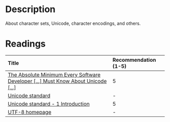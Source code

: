 # Description
About character sets, Unicode, character encodings, and others.

# Readings
| Title | Recommendation (1-5) |
| :---  | :---                 |
| [The Absolute Minimum Every Software Developer [...] Must Know About Unicode [...]](https://www.joelonsoftware.com/2003/10/08/the-absolute-minimum-every-software-developer-absolutely-positively-must-know-about-unicode-and-character-sets-no-excuses/) | 5 |
| [Unicode standard](https://www.unicode.org/versions/latest/) | - |
| [Unicode standard - 1 Introduction](https://www.unicode.org/versions/Unicode15.0.0/ch01.pdf) | 5 |
| [UTF-8 homepage](https://www.utf8.com/) | - |
